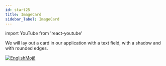 ```yaml
---
id: start25
title: ImageCard
sidebar_label: ImageCard
---
```


import YouTube from 'react-youtube'

We will lay out a card in our application with a text field, with a shadow and with rounded edges.

<YouTube videoId='anVgDcngW8I' />

[![EnglishMoji!](/img/logo/NeuroCoder.png)](https://vk.com/neurocoder)
